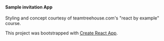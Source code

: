 #### Sample invitation App

Styling and concept courtesy of teamtreehouse.com's "react by example" course.

This project was bootstrapped with [Create React App](https://github.com/facebookincubator/create-react-app).
